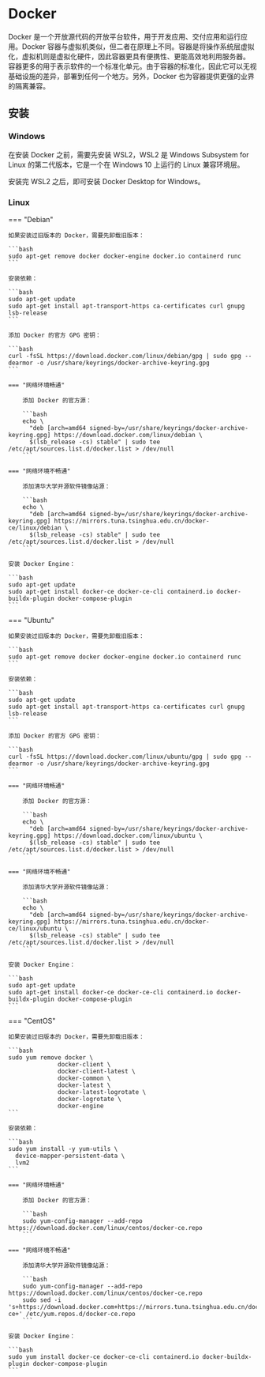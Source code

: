 # Docker

Docker 是一个开放源代码的开放平台软件，用于开发应用、交付应用和运行应用。Docker 容器与虚拟机类似，但二者在原理上不同。容器是将操作系统层虚拟化，虚拟机则是虚拟化硬件，因此容器更具有便携性、更能高效地利用服务器。 容器更多的用于表示软件的一个标准化单元。由于容器的标准化，因此它可以无视基础设施的差异，部署到任何一个地方。另外，Docker 也为容器提供更强的业界的隔离兼容。

## 安装

### Windows

在安装 Docker 之前，需要先安装 WSL2，WSL2 是 Windows Subsystem for Linux 的第二代版本，它是一个在 Windows 10 上运行的 Linux 兼容环境层。

安装完 WSL2 之后，即可安装 Docker Desktop for Windows。

### Linux

=== "Debian"

    如果安装过旧版本的 Docker，需要先卸载旧版本：

    ```bash
    sudo apt-get remove docker docker-engine docker.io containerd runc
    ```

    安装依赖：

    ```bash
    sudo apt-get update
    sudo apt-get install apt-transport-https ca-certificates curl gnupg lsb-release
    ```

    添加 Docker 的官方 GPG 密钥：

    ```bash
    curl -fsSL https://download.docker.com/linux/debian/gpg | sudo gpg --dearmor -o /usr/share/keyrings/docker-archive-keyring.gpg
    ```

    === "网络环境畅通"

        添加 Docker 的官方源：

        ```bash
        echo \
          "deb [arch=amd64 signed-by=/usr/share/keyrings/docker-archive-keyring.gpg] https://download.docker.com/linux/debian \
          $(lsb_release -cs) stable" | sudo tee /etc/apt/sources.list.d/docker.list > /dev/null
        ```

    === "网络环境不畅通"

        添加清华大学开源软件镜像站源：

        ```bash
        echo \
          "deb [arch=amd64 signed-by=/usr/share/keyrings/docker-archive-keyring.gpg] https://mirrors.tuna.tsinghua.edu.cn/docker-ce/linux/debian \
          $(lsb_release -cs) stable" | sudo tee /etc/apt/sources.list.d/docker.list > /dev/null
        ```

    安装 Docker Engine：

    ```bash
    sudo apt-get update
    sudo apt-get install docker-ce docker-ce-cli containerd.io docker-buildx-plugin docker-compose-plugin
    ```

=== "Ubuntu"

    如果安装过旧版本的 Docker，需要先卸载旧版本：

    ```bash
    sudo apt-get remove docker docker-engine docker.io containerd runc
    ```

    安装依赖：

    ```bash
    sudo apt-get update
    sudo apt-get install apt-transport-https ca-certificates curl gnupg lsb-release
    ```

    添加 Docker 的官方 GPG 密钥：

    ```bash
    curl -fsSL https://download.docker.com/linux/ubuntu/gpg | sudo gpg --dearmor -o /usr/share/keyrings/docker-archive-keyring.gpg
    ```

    === "网络环境畅通"

        添加 Docker 的官方源：

        ```bash
        echo \
          "deb [arch=amd64 signed-by=/usr/share/keyrings/docker-archive-keyring.gpg] https://download.docker.com/linux/ubuntu \
          $(lsb_release -cs) stable" | sudo tee /etc/apt/sources.list.d/docker.list > /dev/null
        ```

    === "网络环境不畅通"

        添加清华大学开源软件镜像站源：

        ```bash
        echo \
          "deb [arch=amd64 signed-by=/usr/share/keyrings/docker-archive-keyring.gpg] https://mirrors.tuna.tsinghua.edu.cn/docker-ce/linux/ubuntu \
          $(lsb_release -cs) stable" | sudo tee /etc/apt/sources.list.d/docker.list > /dev/null
        ```

    安装 Docker Engine：

    ```bash
    sudo apt-get update
    sudo apt-get install docker-ce docker-ce-cli containerd.io docker-buildx-plugin docker-compose-plugin
    ```

=== "CentOS"

    如果安装过旧版本的 Docker，需要先卸载旧版本：

    ```bash
    sudo yum remove docker \
                  docker-client \
                  docker-client-latest \
                  docker-common \
                  docker-latest \
                  docker-latest-logrotate \
                  docker-logrotate \
                  docker-engine
    ```

    安装依赖：

    ```bash
    sudo yum install -y yum-utils \
      device-mapper-persistent-data \
      lvm2
    ```

    === "网络环境畅通"

        添加 Docker 的官方源：

        ```bash
        sudo yum-config-manager --add-repo https://download.docker.com/linux/centos/docker-ce.repo
        ```

    === "网络环境不畅通"

        添加清华大学开源软件镜像站源：

        ```bash
        sudo yum-config-manager --add-repo https://download.docker.com/linux/centos/docker-ce.repo
        sudo sed -i 's+https://download.docker.com+https://mirrors.tuna.tsinghua.edu.cn/docker-ce+' /etc/yum.repos.d/docker-ce.repo
        ```

    安装 Docker Engine：

    ```bash
    sudo yum install docker-ce docker-ce-cli containerd.io docker-buildx-plugin docker-compose-plugin
    ```
